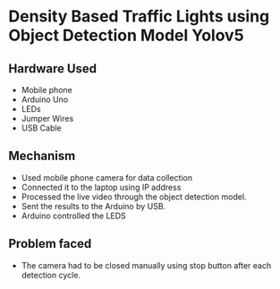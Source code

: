 # Density Based Traffic Lights using Object Detection Model Yolov5
## Hardware Used

- Mobile phone
- Arduino Uno
- LEDs
- Jumper Wires
- USB Cable


## Mechanism 
- Used mobile phone camera for data collection
- Connected it to the laptop using IP address
- Processed the live video through the object detection model. 
- Sent the results to the Arduino by USB.
- Arduino controlled the LEDS

## Problem faced 
 - The camera had to be closed manually using stop button after each detection cycle. 

